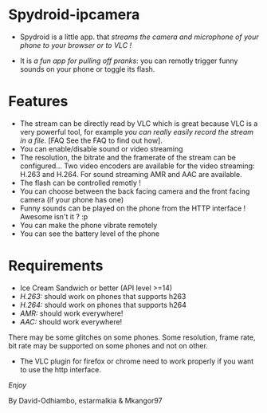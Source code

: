 # Spydroid-ipcamera

* Spydroid is a little app. that *streams the camera and microphone of your phone to your browser or to VLC !*

* It is *a fun app for pulling off pranks*: you can remotly trigger funny sounds on your phone or toggle its flash.
# Features

 * The stream can be directly read by VLC which is great because VLC is a very powerful tool, for example *you can really easily record the stream in a file*. [FAQ See the FAQ to find out how].
 * You can enable/disable sound or video streaming
 * The resolution, the bitrate and the framerate of the stream can be configured... Two video encoders are available for the video streaming: H.263 and H.264. For sound streaming AMR and AAC are available.
 * The flash can be controlled remotly !
 * You can choose between the back facing camera and the front facing camera (if your phone has one)
 * Funny sounds can be played on the phone from the HTTP interface ! Awesome isn't it ? :p
 * You can make the phone vibrate remotely
 * You can see the battery level of the phone
# Requirements

 * Ice Cream Sandwich or better (API level >=14)
 * *H.263:* should work on phones that supports h263
 * *H.264:* should work on phones that supports h264
 * *AMR:* should work everywhere!
 * *AAC:* should work everywhere!

There may be some glitches on some phones. Some resolution, frame rate, bit rate may be supported on some phones and not on other.

* The VLC plugin for firefox or chrome need to work properly if you want to use the http interface. 

_Enjoy_

By David-Odhiambo, estarmalkia & Mkangor97
